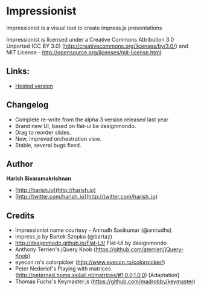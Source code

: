 Impressionist
=======

Impressionist is a visual tool to create impress.js presentations

Impressionist is licensed under a Creative Commons Attribution 3.0 Unported (CC BY 3.0)  (http://creativecommons.org/licenses/by/3.0/) and MIT License - http://opensource.org/licenses/mit-license.html. 


## Links:

+ [Hosted version](http://harish.io/impressionist/landing.html)


## Changelog

+ Complete re-write from the alpha 3 version released last year
+ Brand new UI, based on flat-ui be designmondo.
+ Drag to reorder slides.
+ New, improved orchestration view.
+ Stable, several bugs fixed.

## Author

**Harish Sivaramakrishnan**

+ [http://harish.io](http://harish.io)
+ [http://twitter.com/harish_io](http://twitter.com/harish_io)

## Credits

+ Impressionist name courtesy - Anirudh Sasikumar (@anirudhs)
+ impress.js by Bartek Szopka (@bartaz)
+ http://designmodo.github.io/Flat-UI/ Flat-UI by designmondo
+ Anthony Terrien's jQuery Knob (https://github.com/aterrien/jQuery-Knob)
+ eyecon.ro's colorpicker (http://www.eyecon.ro/colorpicker/)
+ Peter Nederlof's Playing with matrices (http://peterned.home.xs4all.nl/matrices/#1,0,0,1,0,0) [Adaptation]
+ Thomas Fuchs's Keymaster.js (https://github.com/madrobby/keymaster)

